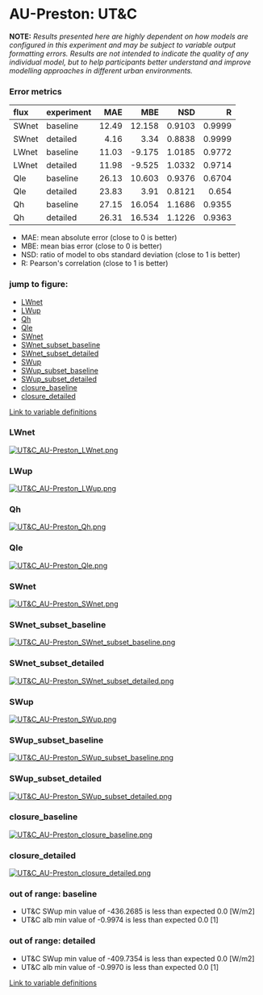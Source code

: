 # AU-Preston: UT&C

**NOTE:** *Results presented here are highly dependent on how models are configured in this experiment and may be subject to variable output formatting errors. Results are not intended to indicate the quality of any individual model, but to help participants better understand and improve modelling approaches in different urban environments.*

### Error metrics

| flux   | experiment   |   MAE |    MBE |    NSD |      R |
|:-------|:-------------|------:|-------:|-------:|-------:|
| SWnet  | baseline     | 12.49 | 12.158 | 0.9103 | 0.9999 |
| SWnet  | detailed     |  4.16 |  3.34  | 0.8838 | 0.9999 |
| LWnet  | baseline     | 11.03 | -9.175 | 1.0185 | 0.9772 |
| LWnet  | detailed     | 11.98 | -9.525 | 1.0332 | 0.9714 |
| Qle    | baseline     | 26.13 | 10.603 | 0.9376 | 0.6704 |
| Qle    | detailed     | 23.83 |  3.91  | 0.8121 | 0.654  |
| Qh     | baseline     | 27.15 | 16.054 | 1.1686 | 0.9355 |
| Qh     | detailed     | 26.31 | 16.534 | 1.1226 | 0.9363 |

 - MAE: mean absolute error (close to 0 is better)
 - MBE: mean bias error (close to 0 is better)
 - NSD: ratio of model to obs standard deviation (close to 1 is better)
 - R: Pearson's correlation (close to 1 is better)

### jump to figure:
 - [LWnet](#lwnet)
 - [LWup](#lwup)
 - [Qh](#qh)
 - [Qle](#qle)
 - [SWnet](#swnet)
 - [SWnet_subset_baseline](#swnet_subset_baseline)
 - [SWnet_subset_detailed](#swnet_subset_detailed)
 - [SWup](#swup)
 - [SWup_subset_baseline](#swup_subset_baseline)
 - [SWup_subset_detailed](#swup_subset_detailed)
 - [closure_baseline](#closure_baseline)
 - [closure_detailed](#closure_detailed)

[Link to variable definitions](variable_definitions.md)

### <a name="lwnet"></a>LWnet
[![UT&C_AU-Preston_LWnet.png](UT&C_AU-Preston_LWnet.png)](UT&C_AU-Preston_LWnet.png)

### <a name="lwup"></a>LWup
[![UT&C_AU-Preston_LWup.png](UT&C_AU-Preston_LWup.png)](UT&C_AU-Preston_LWup.png)

### <a name="qh"></a>Qh
[![UT&C_AU-Preston_Qh.png](UT&C_AU-Preston_Qh.png)](UT&C_AU-Preston_Qh.png)

### <a name="qle"></a>Qle
[![UT&C_AU-Preston_Qle.png](UT&C_AU-Preston_Qle.png)](UT&C_AU-Preston_Qle.png)

### <a name="swnet"></a>SWnet
[![UT&C_AU-Preston_SWnet.png](UT&C_AU-Preston_SWnet.png)](UT&C_AU-Preston_SWnet.png)

### <a name="swnet_subset_baseline"></a>SWnet_subset_baseline
[![UT&C_AU-Preston_SWnet_subset_baseline.png](UT&C_AU-Preston_SWnet_subset_baseline.png)](UT&C_AU-Preston_SWnet_subset_baseline.png)

### <a name="swnet_subset_detailed"></a>SWnet_subset_detailed
[![UT&C_AU-Preston_SWnet_subset_detailed.png](UT&C_AU-Preston_SWnet_subset_detailed.png)](UT&C_AU-Preston_SWnet_subset_detailed.png)

### <a name="swup"></a>SWup
[![UT&C_AU-Preston_SWup.png](UT&C_AU-Preston_SWup.png)](UT&C_AU-Preston_SWup.png)

### <a name="swup_subset_baseline"></a>SWup_subset_baseline
[![UT&C_AU-Preston_SWup_subset_baseline.png](UT&C_AU-Preston_SWup_subset_baseline.png)](UT&C_AU-Preston_SWup_subset_baseline.png)

### <a name="swup_subset_detailed"></a>SWup_subset_detailed
[![UT&C_AU-Preston_SWup_subset_detailed.png](UT&C_AU-Preston_SWup_subset_detailed.png)](UT&C_AU-Preston_SWup_subset_detailed.png)

### <a name="closure_baseline"></a>closure_baseline
[![UT&C_AU-Preston_closure_baseline.png](UT&C_AU-Preston_closure_baseline.png)](UT&C_AU-Preston_closure_baseline.png)

### <a name="closure_detailed"></a>closure_detailed
[![UT&C_AU-Preston_closure_detailed.png](UT&C_AU-Preston_closure_detailed.png)](UT&C_AU-Preston_closure_detailed.png)

### out of range: baseline

 - UT&C SWup min value of -436.2685 is less than expected 0.0 [W/m2]
 - UT&C alb min value of -0.9974 is less than expected 0.0 [1]

### out of range: detailed

 - UT&C SWup min value of -409.7354 is less than expected 0.0 [W/m2]
 - UT&C alb min value of -0.9970 is less than expected 0.0 [1]


[Link to variable definitions](variable_definitions.md)

